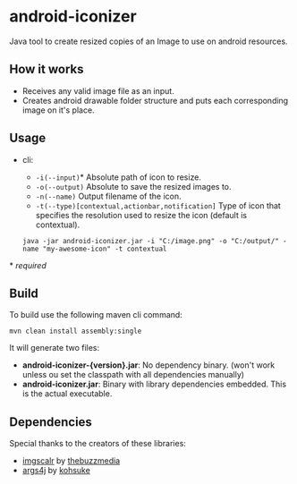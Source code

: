 # android-iconizer
Java tool to create resized copies of an Image to use on android resources.

## How it works

- Receives any valid image file as an input.
- Creates android drawable folder structure and puts each corresponding image on it's place.

## Usage

- cli:

    - ```-i(--input)```*    Absolute path of icon to resize.
    - ```-o(--output)```    Absolute to save the resized images to.
    - ```-n(--name)```      Output filename of the icon.
    - ```-t(--type)[contextual,actionbar,notification]``` Type of icon that specifies the resolution used to resize the icon (default is contextual).

    ```
    java -jar android-iconizer.jar -i "C:/image.png" -o "C:/output/" -name "my-awesome-icon" -t contextual
    ```

\* *required*

## Build

To build use the following maven cli command:

```
mvn clean install assembly:single
```

It will generate two files:

- **android-iconizer-{version}.jar**: No dependency binary. (won't work unless ou set the classpath with all dependencies manually)
- **android-iconizer.jar**: Binary with library dependencies embedded. This is the actual executable.

## Dependencies

Special thanks to the creators of these libraries:

- [imgscalr](https://github.com/thebuzzmedia/imgscalr) by [thebuzzmedia](https://github.com/thebuzzmedia/)
- [args4j](https://github.com/kohsuke/args4j) by [kohsuke](https://github.com/kohsuke/args4j)


